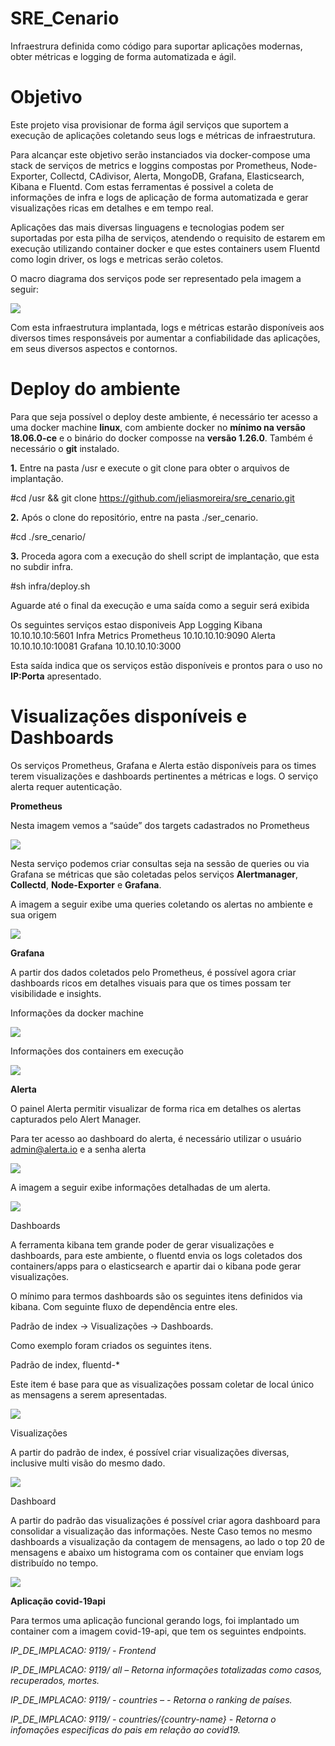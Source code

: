 # SRE_Cenario
Infraestrura definida como código para suportar aplicações modernas, obter métricas e logging de forma automatizada e ágil.

# Objetivo 

Este projeto visa provisionar de forma ágil serviços que suportem a execução de aplicações coletando seus logs e métricas de infraestrutura.

Para alcançar este objetivo serão instanciados via docker-compose  uma stack de serviços de metrics e loggins compostas por Prometheus, Node-Exporter, Collectd, CAdivisor, Alerta, MongoDB, Grafana, Elasticsearch, Kibana e Fluentd. Com estas ferramentas é possivel a coleta de informações de infra e logs de aplicação de forma automatizada e gerar visualizações ricas em detalhes e em tempo real.

Aplicações das mais diversas linguagens e tecnologias podem ser suportadas por esta pilha de serviços, atendendo o requisito de estarem em execução utilizando container docker e que estes containers usem Fluentd como login driver, os logs e metricas serão coletos.

O macro diagrama dos serviços pode ser representado pela imagem a seguir:

 ![](imagens/service_diagram.png)
 
 Com esta infraestrutura implantada, logs e métricas estarão disponíveis aos diversos times responsáveis por aumentar a confiabilidade das aplicações, em seus diversos aspectos e contornos.
 
 # Deploy do ambiente
 
Para que seja possível o deploy deste ambiente, é necessário ter acesso a uma docker machine **linux**, com ambiente docker no **mínimo na versão 18.06.0-ce** e o binário do docker composse na **versão 1.26.0**. Também é necessário o **git** instalado.

**1.** Entre na pasta /usr e execute o git clone para obter o arquivos de implantação.

#cd /usr && git clone https://github.com/jeliasmoreira/sre_cenario.git

**2.** Após o clone do repositório, entre na pasta ./ser_cenario.

#cd ./sre_cenario/

**3.** Proceda agora com a execução do shell script de implantação, que esta no subdir infra.

#sh infra/deploy.sh

Aguarde até o final da execução e uma saída como a seguir será exibida

Os seguintes serviços estao disponiveis
         App Logging
                 Kibana 10.10.10.10:5601
         Infra Metrics
                 Prometheus 10.10.10.10:9090
                 Alerta 10.10.10.10:10081
                 Grafana 10.10.10.10:3000
                 
Esta saída indica que os serviços estão disponíveis e prontos para o uso no **IP:Porta** apresentado.
       
# Visualizações disponíveis e Dashboards 

Os serviços Prometheus, Grafana e Alerta estão disponíveis para os times terem visualizações e dashboards pertinentes a métricas e logs. O serviço alerta requer autenticação.

**Prometheus**

Nesta imagem vemos a “saúde” dos targets cadastrados no Prometheus

![](imagens/prometehus_targets.png)

Nesta serviço podemos criar consultas seja na sessão de queries ou via Grafana se métricas que são coletadas pelos serviços **Alertmanager**, **Collectd**, **Node-Exporter** e **Grafana**.

A imagem a seguir exibe uma queries coletando os alertas no ambiente e sua origem

![](imagens/prometehus_alerts.png)

**Grafana**

A partir dos dados coletados pelo Prometheus, é possível agora criar dashboards ricos em detalhes visuais para que os times possam ter visibilidade e insights.

Informações da docker machine

![](imagens/grafana_hostInfo.PNG)

Informações dos containers em execução

![](imagens/grafana_containerInfo.png)

**Alerta**

O painel Alerta permitir visualizar de forma rica em detalhes os alertas capturados pelo Alert Manager.

Para ter acesso ao dashboard do alerta, é necessário utilizar o usuário admin@alerta.io e a senha alerta

![](imagens/alerta_dashboard.PNG)

A imagem a seguir exibe informações detalhadas de um alerta.

![](imagens/alerta_details.PNG)


Dashboards

A ferramenta kibana tem grande poder de gerar visualizações e dashboards, para este ambiente, o fluentd envia os logs coletados dos containers/apps para o elasticsearch e apartir dai o kibana pode gerar visualizações.

O mínimo para termos dashboards são os seguintes itens definidos via kibana. Com seguinte fluxo de dependência entre eles.

Padrão de index -> Visualizações -> Dashboards.

Como exemplo foram criados os seguintes itens.

Padrão de index, fluentd-*

Este item é base para que as visualizações possam coletar de local único as mensagens a serem apresentadas.

![](imagens/kibana_index_partner.png)

Visualizações

A partir do padrão de index, é possível criar visualizações diversas, inclusive multi visão do mesmo dado.

![](imagens/kibana_visualizacoes.png)

Dashboard

A partir do padrão das visualizações é possível criar agora dashboard para consolidar a visualização das informações. Neste Caso temos no mesmo dashboards a visualização da contagem de mensagens, ao lado o top 20 de mensagens e abaixo um histograma com os container que enviam logs distribuído no tempo.

![](imagens/kibana_dashboard.png)

**Aplicação covid-19api**

Para termos uma aplicação funcional gerando logs, foi implantado um container com a imagem covid-19-api, que tem os seguintes endpoints.

*IP_DE_IMPLACAO: 9119/ - Frontend*

*IP_DE_IMPLACAO: 9119/ all – Retorna informações totalizadas como casos, recuperados, mortes.*

*IP_DE_IMPLACAO: 9119/ - countries –  - Retorna o ranking de países.*

*IP_DE_IMPLACAO: 9119/ - countries/{country-name} - Retorna o infomações especificas do pais em relação ao covid19.*



